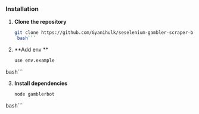 
### Installation

1. **Clone the repository**

   ```bash
   git clone https://github.com/Gyanihulk/seselenium-gambler-scraper-bot
    bash```

2. **Add env **

   ```bash
   use env.example
 bash```

3. **Install dependencies**

   ```bash
   node gamblerbot
  bash```
